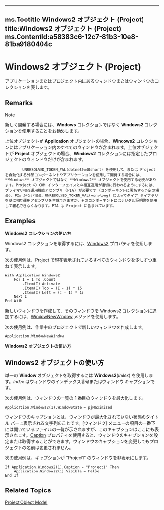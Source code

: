 

---
ms.Toctitle:Windows2 オブジェクト (Project)
title:Windows2 オブジェクト (Project)
ms.ContentId:a58383c6-12c7-81b3-10e8-81ba9180404c
---
# Windows2 オブジェクト (Project)




アプリケーションまたはプロジェクト内にあるウィンドウまたはウィンドウのコレクションを表します。

## Remarks

>[!NOTE]
>新しく開発する場合には、**Windows** コレクションではなく **Windows2** コレクションを使用することをお勧めします。


上位オブジェクトが **Application** オブジェクトの場合、**Windows2** コレクションにはアプリケーション内のすべてのウィンドウが含まれます。上位オブジェクトが **Project** オブジェクトの場合、**Windows2** コレクションには指定したプロジェクトのウィンドウだけが含まれます。




            UNRESOLVED_TOKEN_VAL(dotnetfw40short) を使用して、または Project を自動化する外部コンポーネントやアプリケーションを使用して開発する場合には、**Windows** オブジェクトではなく **Windows2** オブジェクトを使用する必要があります。Project の COM インターフェイスとの相互運用が適切に行われるようにするには、プライマリ相互運用機能アセンブリ (PIA) が必要です (コンポーネントに署名する予定の場合)。PIA がない場合、UNRESOLVED_TOKEN_VAL(vsnvlong) によってタイプ ライブラリを基に相互運用アセンブリを生成できますが、そのコンポーネントにはデジタル証明書を使用して署名できなくなります。PIA は Project に含まれています。



## Examples
**Windows2 コレクションの使い方**



Windows2 コレクションを取得するには、[Windows2](038d051c-769d-3a14-c884-7b4b669d3cc8.md) プロパティを使用します。



次の使用例は、Project で現在表示されているすべてのウィンドウを少しずつ重ねて表示します。

```sourcecode
With Application.Windows2  
    For I = 1 To .Count  
        .Item(I).Activate  
        .Item(I).Top = (I - 1) * 15  
        .Item(I).Left = (I - 1) * 15  
    Next I  
End With
```




新しいウィンドウを作成して、そのウィンドウを Windows2 コレクションに追加するには、[WindowNewWindow](fe0c2bcb-7bee-3bec-9c47-3015938ae75d.md) メソッドを使用します。




次の使用例は、作業中のプロジェクトで新しいウィンドウを作成します。

```sourcecode
Application.WindowNewWindow
```




**Windows2 オブジェクトの使い方**



## Windows2 オブジェクトの使い方
単一の **Window** オブジェクトを取得するには **Windows2**(*Index*) を使用します。*Index* はウィンドウのインデックス番号またはウィンドウ キャプションです。



次の使用例は、ウィンドウの一覧の 1 番目のウィンドウを最大化します。

```sourcecode
Application.Windows2(1).WindowState = pjMaximized
```




ウィンドウのキャプションとは、ウィンドウが最大化されていない状態のタイトル バーに表示される文字列のことです。[ウィンドウ] メニューの項目の一番下には開いているファイルの一覧が示されますが、このキャプションはここにも表示されます。[Caption](02308676-1d72-9ac8-0654-6e510039efd1.md) プロパティを使用すると、ウィンドウのキャプションを設定または取得することができます。ウィンドウのキャプションを変更してもプロジェクトの名前は変更されません。




次の使用例は、キャプションが "Project1" のウィンドウを非表示にします。

```sourcecode
If Application.Windows2(1).Caption = "Project1" Then  
    Application.Windows2(1).Visible = False  
End If
```




## Related Topics

[Project Object Model](900b167b-88ec-ea88-15b7-27bb90c22ac6.md)




